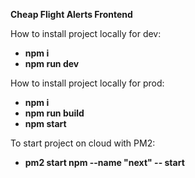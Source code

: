 **Cheap Flight Alerts Frontend**

How to install project locally for dev:

- **npm i**
- **npm run dev**

How to install project locally for prod:

- **npm i**
- **npm run build**
- **npm start**

To start project on cloud with PM2:

- **pm2 start npm --name "next" -- start**